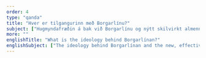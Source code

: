 ```yaml
---
order: 4
type: "qanda"
title: "Hver er tilgangurinn með Borgarlínu?"
subject: ["Hugmyndafræðin á bak við Borgarlínu og nýtt skilvirkt almenningssamgöngukerfi er að skapa samhengi fyrir íbúa höfuðborgarsvæðisins þar sem alltaf verði hægt að komast á milli helstu kjarna svæðisins á skilvirkan hátt með vistvænum ferðamáta."]
more: ""
englishTitle: "What is the ideology behind Borgarlínan?"
englishSubject: ["The ideology behind Borgarlínan and the new, effective public transport system is to ensure that inhabitants of the capital area can always travel between different centres in an efficient and sustainable manner."]
---
```

